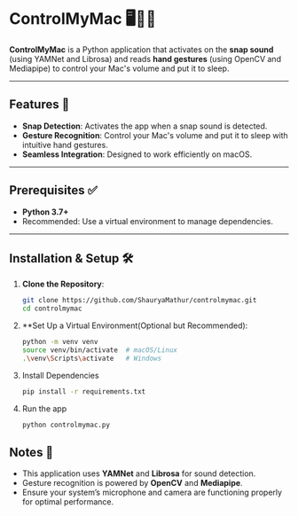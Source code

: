 # ControlMyMac 🖥️🎵👋

**ControlMyMac** is a Python application that activates on the **snap sound** (using YAMNet and Librosa) and reads **hand gestures** (using OpenCV and Mediapipe) to control your Mac's volume and put it to sleep.  

---

## Features 🌟
- **Snap Detection**: Activates the app when a snap sound is detected.
- **Gesture Recognition**: Control your Mac's volume and put it to sleep with intuitive hand gestures.
- **Seamless Integration**: Designed to work efficiently on macOS.

---

## Prerequisites ✅
- **Python 3.7+**
- Recommended: Use a virtual environment to manage dependencies.

---

## Installation & Setup 🛠️

1. **Clone the Repository**:
   ```bash
   git clone https://github.com/ShauryaMathur/controlmymac.git
   cd controlmymac
   ```
2. **Set Up a Virtual Environment(Optional but Recommended):
   ```bash
   python -m venv venv
   source venv/bin/activate  # macOS/Linux
   .\venv\Scripts\activate   # Windows
   ```
3. Install Dependencies
   ```bash
   pip install -r requirements.txt
   ```
4. Run the app
   ```bash
   python controlmymac.py
   ```

## Notes 📝
- This application uses **YAMNet** and **Librosa** for sound detection.
- Gesture recognition is powered by **OpenCV** and **Mediapipe**.
- Ensure your system’s microphone and camera are functioning properly for optimal performance.
